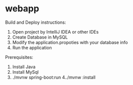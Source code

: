 # webapp

Build and Deploy instructions:
1. Open project by IntelliJ IDEA or other IDEs 
2. Create Database in MySQL 
3. Modify the application.propoties with your database info
4. Run the application

Prerequisites:
1. Install Java
2. Install MySql
3. ./mvnw spring-boot:run
4../mvnw :install